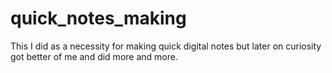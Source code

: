 # quick_notes_making
This I did as a necessity for making quick digital notes but later on curiosity got better of me and did more and more.
